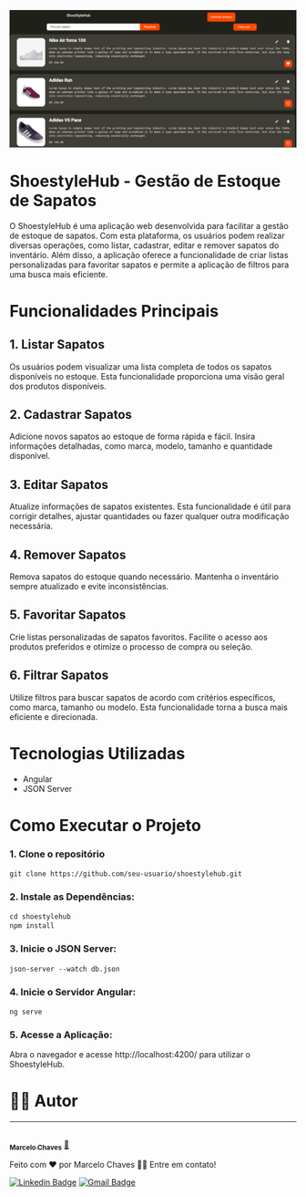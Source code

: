 <p align="center">
  <img src="src/assets/readmeImage.png" alt="shoestylehub homepage">
</p>

# ShoestyleHub - Gestão de Estoque de Sapatos

O ShoestyleHub é uma aplicação web desenvolvida para facilitar a gestão de estoque de sapatos. Com esta plataforma, os usuários podem realizar diversas operações, como listar, cadastrar, editar e remover sapatos do inventário. Além disso, a aplicação oferece a funcionalidade de criar listas personalizadas para favoritar sapatos e permite a aplicação de filtros para uma busca mais eficiente.

# Funcionalidades Principais

## 1. Listar Sapatos
Os usuários podem visualizar uma lista completa de todos os sapatos disponíveis no estoque. Esta funcionalidade proporciona uma visão geral dos produtos disponíveis.

## 2. Cadastrar Sapatos
Adicione novos sapatos ao estoque de forma rápida e fácil. Insira informações detalhadas, como marca, modelo, tamanho e quantidade disponível.

## 3. Editar Sapatos
Atualize informações de sapatos existentes. Esta funcionalidade é útil para corrigir detalhes, ajustar quantidades ou fazer qualquer outra modificação necessária.

## 4. Remover Sapatos
Remova sapatos do estoque quando necessário. Mantenha o inventário sempre atualizado e evite inconsistências.

## 5. Favoritar Sapatos
Crie listas personalizadas de sapatos favoritos. Facilite o acesso aos produtos preferidos e otimize o processo de compra ou seleção.

## 6. Filtrar Sapatos
Utilize filtros para buscar sapatos de acordo com critérios específicos, como marca, tamanho ou modelo. Esta funcionalidade torna a busca mais eficiente e direcionada.

# Tecnologias Utilizadas

- Angular
- JSON Server

# Como Executar o Projeto

### 1. Clone o repositório
```
git clone https://github.com/seu-usuario/shoestylehub.git
```

### 2. Instale as Dependências:
```
cd shoestylehub
npm install
```

### 3. Inicie o JSON Server:
```
json-server --watch db.json
```

### 4. Inicie o Servidor Angular:
```
ng serve
```

### 5. Acesse a Aplicação:
Abra o navegador e acesse http://localhost:4200/ para utilizar o ShoestyleHub.

# 👨‍💻 Autor
---

<a href="https://github.com/MarceloCChaves">
 <img style="border-radius: 50%;" src="https://avatars.githubusercontent.com/u/62251064?s=400&u=b1c8da11d91445ccb2d97b709ccbcd0524885d98&v=4" width="100px;" alt=""/>
 <br />
 <sub><b>Marcelo Chaves</b></sub></a> <a href="https://avatars.githubusercontent.com/u/62251064?s=400&u=b1c8da11d91445ccb2d97b709ccbcd0524885d98&v=4" title="Marcelo">🚀</a>


Feito com ❤️ por Marcelo Chaves 👋🏽 Entre em contato!

[![Linkedin Badge](https://img.shields.io/badge/-Marcelo-blue?style=flat-square&logo=Linkedin&logoColor=white&link=https://www.linkedin.com/in/marcelocchaves/)](https://www.linkedin.com/in/marcelocchaves/) 
[![Gmail Badge](https://img.shields.io/badge/-Marcelochaves20000@gmail.com-c14438?style=flat-square&logo=Gmail&logoColor=white&link=mailto:Marcelochaves20000@gmail.com)](mailto:Marcelochaves20000@gmail.com)

